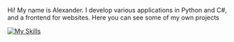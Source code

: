 Hi! My name is Alexander. I develop various applications in Python and C#, and a frontend for websites. Here you can see some of my own projects

[![My Skills](https://skillicons.dev/icons?i=cs,cpp,py,html,css,dotnet,mysql,git,unity,visualstudio&perline=4)](https://skillicons.dev)
